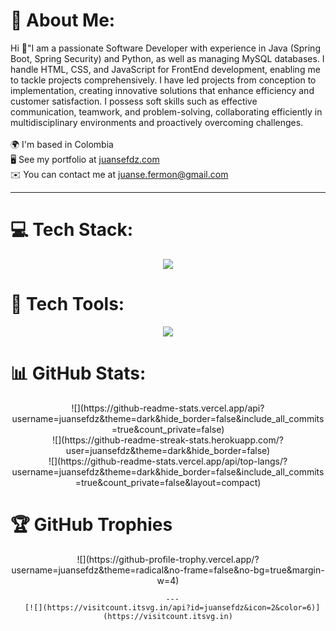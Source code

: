 # 💫 About Me:
Hi 👋"I am a passionate Software Developer with experience in Java (Spring Boot, Spring Security) and Python, as well as managing MySQL databases. I handle HTML, CSS, and JavaScript for FrontEnd development, enabling me to tackle projects comprehensively. I have led projects from conception to implementation, creating innovative solutions that enhance efficiency and customer satisfaction. I possess soft skills such as effective communication, teamwork, and problem-solving, collaborating efficiently in multidisciplinary environments and proactively overcoming challenges.<br><br>🌍 I'm based in Colombia<br>🖥️ See my portfolio at [juansefdz.com](https://juansefdz.com/)<br>✉️ You can contact me at juanse.fermon@gmail.com<br>

------------



# 💻 Tech Stack:


<p align="center">
  <a href="https://skillicons.dev">
    <img src="https://skillicons.dev/icons?i=java,spring,js,html,css,sass,bootstrap,vue,mysql,py,docker,git,bash,md" />
  </a>
</p>


# 🔧 Tech Tools:


<p align="center">
  <a href="https://skillicons.dev">
    <img src="https://skillicons.dev/icons?i=j,discord,notion,linkedin,postman,idea,github,vscode" />
  </a>
</p>


# 📊 GitHub Stats:

<div align="center">
	  ![](https://github-readme-stats.vercel.app/api?username=juansefdz&theme=dark&hide_border=false&include_all_commits=true&count_private=false)<br/>
	  ![](https://github-readme-streak-stats.herokuapp.com/?user=juansefdz&theme=dark&hide_border=false)<br/>
	  ![](https://github-readme-stats.vercel.app/api/top-langs/?username=juansefdz&theme=dark&hide_border=false&include_all_commits=true&count_private=false&layout=compact)
</div>

# 🏆 GitHub Trophies

<div align="center">
	  ![](https://github-profile-trophy.vercel.app/?username=juansefdz&theme=radical&no-frame=false&no-bg=true&margin-w=4)

	  ---
	  [![](https://visitcount.itsvg.in/api?id=juansefdz&icon=2&color=6)](https://visitcount.itsvg.in)
</div>

